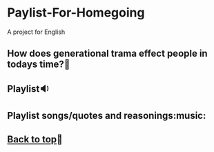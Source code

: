 # Paylist-For-Homegoing
A project for English 

## How does generational trama effect people in todays time?:thinking:

## Playlist:sound:

## Playlist songs/quotes and reasonings:music:

## [Back to top](#Playlist-For-Homegoing):dog:
